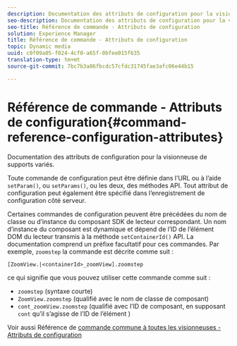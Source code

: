 ```yaml
---
description: Documentation des attributs de configuration pour la visionneuse de supports variés.
seo-description: Documentation des attributs de configuration pour la visionneuse de supports variés.
seo-title: Référence de commande - Attributs de configuration
solution: Experience Manager
title: Référence de commande - Attributs de configuration
topic: Dynamic media
uuid: c0f09a05-f024-4cf0-a65f-0bfee015f635
translation-type: tm+mt
source-git-commit: 7bc7b3a86fbcdc57cfdc31745fae3afc06e44b15

---
```



# Référence de commande - Attributs de configuration{#command-reference-configuration-attributes}

Documentation des attributs de configuration pour la visionneuse de supports variés.

Toute commande de configuration peut être définie dans l’URL ou à l’aide `setParam()`, ou `setParams()`, ou les deux, des méthodes API. Tout attribut de configuration peut également être spécifié dans l’enregistrement de configuration côté serveur.

Certaines commandes de configuration peuvent être précédées du nom de classe ou d’instance du composant SDK de lecteur correspondant. Un nom d’instance du composant est dynamique et dépend de l’ID de l’élément DOM  du lecteur transmis à la méthode `setContainerId()` API. La documentation comprend un préfixe facultatif pour ces commandes. Par exemple, `zoomstep` la commande est décrite comme suit :

`[ZoomView.|<containerId>_zoomView].zoomstep`

ce qui signifie que vous pouvez utiliser cette commande comme suit :

* `zoomstep` (syntaxe courte)
* `ZoomView.zoomstep` (qualifié avec le nom de classe de composant)
* `cont_zoomView.zoomstep` (qualifié avec l’ID de composant, en supposant `cont` qu’il s’agisse de l’ID de l’élément )

Voir aussi Référence de [commande commune à toutes les visionneuses - Attributs de configuration](../../../r-html5-viewer-20-cmdref-configattrib/r-html5-viewer-20-cmdref-configattrib.md#concept-850e0f2c49b949deb7cfbfd330d329bd)
